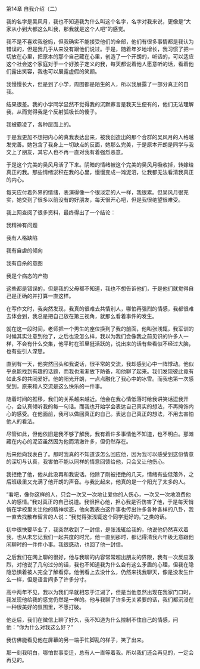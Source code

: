 ﻿第14章 自我介绍（二）

我的名字是吴风月，我也不知道我为什么叫这个名字，名字对我来说，更像是“大家从小到大都这么叫我，那我就是这个人吧”的感觉。

我不是不喜欢我爸妈，但我确实不能接受他们的全部，他们有很多事情都是我认为错误的，但是我几乎从来没有跟他们说过。于是，随着年岁地增长，我习惯了把一切放在心里，把原本的那个自己藏在心里，创造了一个开朗的，听话的，可以适应这个社会这个家庭对于一个好孩子定义的我，每天都说着他人愿意听的话，看着他们露出笑容，我也可以展露虚假的笑颜。

我慢慢长大，但是到了小学，周围都是陌生的人，所以我展露了一部分真正的自我。

结果很差。我的小学同学显然不觉得我的沉默寡言是我天生便有的，他们无法理解我，从而觉得我是个反射弧极长的傻子。

我被霸凌了，各种层面上的。

于是我更加不想把内心的真我表达出来，被我创造出的那个合群的吴风月的人格越发完善。她包含了我身上一切缺点的反面，她那么完美，于是原本开朗是同学与我交上了朋友，其它人也不再一直对我有着强烈恶意。

于是这个完美的吴风月活了下来。阴暗的情绪被这个完美的吴风月吸收掉，转嫁给真正的我。那些情绪淤积在我的心里，慢慢变成一滩泥沼，让我都无法看清我真正的内心。

每天应付着外界的情绪，表演得像一个很淡定的人一样，我很累。但吴风月很充实，她交到了很多以前没有的好朋友，每天很开心吧，但是我很绝望很难受。

我上网查阅了很多资料，最终得出了一个结论：

我精神有问题

我有人格缺陷

我有自虐的倾向

我有自杀的意图

我是个病态的产物

这些都是错误的，但是我的父母都不知道，我也不想告诉他们，于是他们就觉得自己是正确的并打算一直这样。

在写作文时，我突然发现，我真的很难去共情别人，哪怕再强烈的情感，我都很难去体会到，我总是把自己放在第三视角，就那么看着事件的发生。

就在这一段时间，老师把一个男生的座位换到了我的前面，他叫张浅辄，我军训的时候其实注意到他了，之后也没怎么样，我以为我们会像我之前见识的许多人一样，不会有什么交集，他平时在班里挺活跃的，说出来的话有些看似不经过大脑，也有些引人深思。

直到有一天，他突然回头和我说话，很平常的交流，我却感到心中一阵悸动。他似乎总能找到有趣的话题，而我也渐渐放下防备，和他聊了起来。我们发现彼此竟有如此多的共同爱好。他的阳光开朗，一点点融化了我心中的冰雪。而我也第一次感受到，原来和人交流是这么快乐的一件事。

随着时间的推移，我们的关系越来越近。他会在我心情低落时给我讲笑话逗我开心，会认真倾听我的每一句话。而我也开始学会表达自己真实的想法，不再掩饰内心的感受。在他面前，我可以做回真正的自己。表达自己真正的想法，不用去害怕他人的看法。

尽管如此，但他依旧是我不够了解我，我有着许多事情他不知道，也不明白。那滩藏在内心的泥沼虽然因为他而清澈许多，但仍然存在。

后来他向我表白了。那时我真的不知道该怎么回应他，因为我可以感受到这份情意的深切与认真，我害怕不能以同样的情意回馈给他，只会又让他伤心。

我拒绝了他，他从此没再和我说话。他除了刚被拒绝的几天，情绪有些低落外，之后班级里又充满了他开朗的声音。与我比起来，他真的是一个阳光了太多的人。

“看吧，像你这样的人，只会一次又一次地让爱你的人伤心，一次又一次地浪费他人的感情。”我对真正的自己说道。我很担心他，担心我是否伤害了他，于是每天悄悄在学校里关注他的精神状态，他向我表白这件事也传出许多各种各样的八卦，我一直去找散布留言的人说：“我觉得张浅辄这个同学挺好的。”之类的话。

初中很快要毕业了，我突然收到了一封信，是张浅辄给我的，他说他仍然喜欢着我，也从未忘记我们一起共度的时光，他一直到那时，都记得清我六年级无意跟他闲聊时的一件件小事。我很感动，也回了他一封信。

之后我们在网上聊的很好，他与我聊的内容常常超出朋友的界限，我有一次反应激烈，对他说了几句过分的话，我也不知道我为什么会有这么矛盾的心理，但我在隐隐恐惧着被人完全了解看穿。他倒看上去没什么，仍然来找我聊天，像是没发生什么一样，但是语言间多了许多分寸。

高中两年不见，我以为我们早就相忘于江湖了，但是当他忽然出现在我家门口时，我发现他给我的感觉仍然是一样的。他与我聊了许多无关紧要的话，我们都沉浸在一种很美好的氛围里，不愿打破。

他走后，我们在微信上聊了好久，我不知道为什么控制不住自己的情感，问他：“你为什么对我这么好？”

我仿佛能看见他在屏幕的另一端手忙脚乱的样子，笑了出来。

那一刻我明白，哪怕世事变迁，总有人一直等着我。所以我们还会再见的，一定会再见的。

